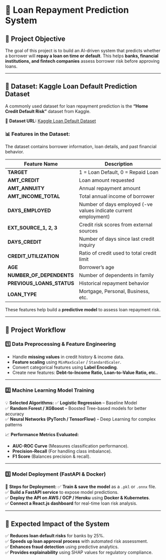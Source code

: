 # 🏦 Loan Repayment Prediction System

## 📌 Project Objective
The goal of this project is to build an AI-driven system that predicts whether a borrower will **repay a loan on time or default**. This helps **banks, financial institutions, and fintech companies** assess borrower risk before approving loans.

---

## 🔹 Dataset: Kaggle Loan Default Prediction Dataset
A commonly used dataset for loan repayment prediction is the **“Home Credit Default Risk”** dataset from Kaggle.

📌 **Dataset URL:** [Kaggle Loan Default Dataset](https://www.kaggle.com/c/home-credit-default-risk)

### 📊 Features in the Dataset:
The dataset contains borrower information, loan details, and past financial behavior.

| Feature Name              | Description |
|---------------------------|------------|
| **TARGET**                | 1 = Loan Default, 0 = Repaid Loan |
| **AMT_CREDIT**            | Loan amount requested |
| **AMT_ANNUITY**           | Annual repayment amount |
| **AMT_INCOME_TOTAL**      | Total annual income of borrower |
| **DAYS_EMPLOYED**         | Number of days employed (-ve values indicate current employment) |
| **EXT_SOURCE_1, 2, 3**    | Credit risk scores from external sources |
| **DAYS_CREDIT**           | Number of days since last credit inquiry |
| **CREDIT_UTILIZATION**    | Ratio of credit used to total credit limit |
| **AGE**                   | Borrower’s age |
| **NUMBER_OF_DEPENDENTS**  | Number of dependents in family |
| **PREVIOUS_LOANS_STATUS** | Historical repayment behavior |
| **LOAN_TYPE**             | Mortgage, Personal, Business, etc. |

These features help build a **predictive model** to assess loan repayment risk.

---

## 🔹 Project Workflow

### 1️⃣ Data Preprocessing & Feature Engineering
- Handle **missing values** in credit history & income data.
- **Feature scaling** using `MinMaxScaler` / `StandardScaler`.
- Convert categorical features using **Label Encoding**.
- Create new features: **Debt-to-Income Ratio, Loan-to-Value Ratio, etc.**.

---

### 2️⃣ Machine Learning Model Training

💡 **Selected Algorithms:**
✅ **Logistic Regression** – Baseline Model  
✅ **Random Forest / XGBoost** – Boosted Tree-based models for better accuracy  
✅ **Neural Networks (PyTorch / TensorFlow)** – Deep Learning for complex patterns  

📈 **Performance Metrics Evaluated:**
- **AUC-ROC Curve** (Measures classification performance).
- **Precision-Recall** (For handling class imbalance).
- **F1 Score** (Balances precision & recall).

---

### 3️⃣ Model Deployment (FastAPI & Docker)

📌 **Steps for Deployment:**
✅ **Train & save the model** as a `.pkl` or `.onnx` file.  
✅ **Build a FastAPI service** to expose model predictions.  
✅ **Deploy the API on AWS / GCP / Heroku** using **Docker & Kubernetes**.  
✅ **Connect a React.js dashboard** for real-time loan risk analysis.  

---

## 🔹 Expected Impact of the System
✅ **Reduces loan default risks** for banks by 25%.  
✅ **Speeds up loan approval process** with automated risk assessment.  
✅ **Enhances fraud detection** using predictive analytics.  
✅ **Provides explainability** using SHAP values for regulatory compliance.  


